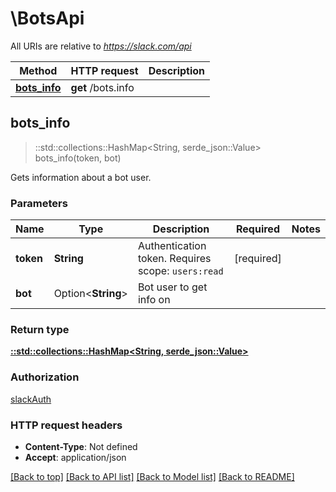 # \BotsApi

All URIs are relative to *https://slack.com/api*

Method | HTTP request | Description
------------- | ------------- | -------------
[**bots_info**](BotsApi.md#bots_info) | **get** /bots.info | 



## bots_info

> ::std::collections::HashMap<String, serde_json::Value> bots_info(token, bot)


Gets information about a bot user.

### Parameters


Name | Type | Description  | Required | Notes
------------- | ------------- | ------------- | ------------- | -------------
**token** | **String** | Authentication token. Requires scope: `users:read` | [required] |
**bot** | Option<**String**> | Bot user to get info on |  |

### Return type

[**::std::collections::HashMap<String, serde_json::Value>**](serde_json::Value.md)

### Authorization

[slackAuth](../README.md#slackAuth)

### HTTP request headers

- **Content-Type**: Not defined
- **Accept**: application/json

[[Back to top]](#) [[Back to API list]](../README.md#documentation-for-api-endpoints) [[Back to Model list]](../README.md#documentation-for-models) [[Back to README]](../README.md)

